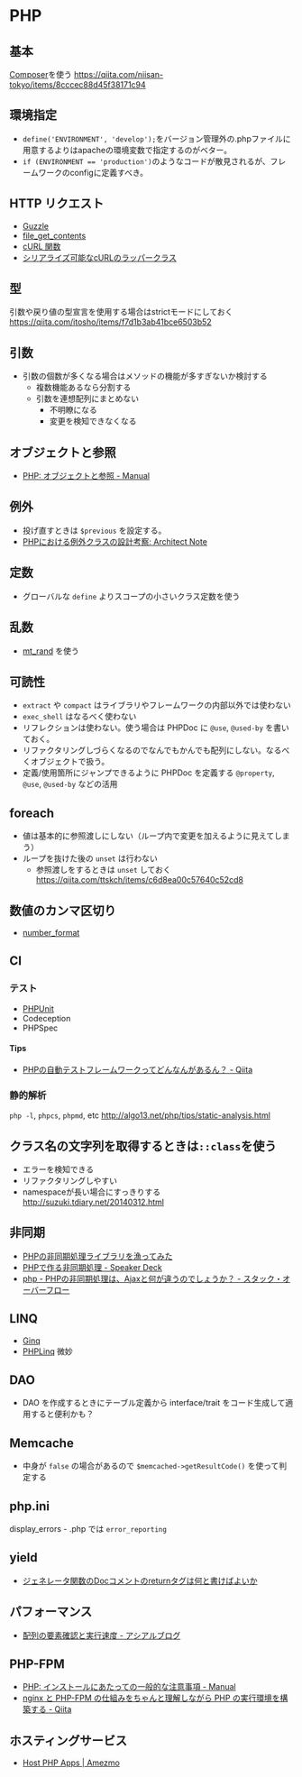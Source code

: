 # PHP

## 基本
[Composer](https://getcomposer.org/)を使う https://qiita.com/niisan-tokyo/items/8cccec88d45f38171c94

## 環境指定
* `define('ENVIRONMENT', 'develop');`をバージョン管理外の.phpファイルに用意するよりはapacheの環境変数で指定するのがベター。
* `if (ENVIRONMENT == 'production')`のようなコードが散見されるが、フレームワークのconfigに定義すべき。

## HTTP リクエスト
* [Guzzle](https://github.com/guzzle/guzzle)
* [file_get_contents](https://www.php.net/manual/ja/function.file-get-contents.php)
* [cURL 関数](https://www.php.net/manual/ja/ref.curl.php)
* [シリアライズ可能なcURLのラッパークラス](https://qiita.com/mpyw/items/c65fb4ec4cef80909a47)

## 型
引数や戻り値の型宣言を使用する場合はstrictモードにしておく https://qiita.com/itosho/items/f7d1b3ab41bce6503b52

## 引数
* 引数の個数が多くなる場合はメソッドの機能が多すぎないか検討する
  * 複数機能あるなら分割する
  * 引数を連想配列にまとめない
    * 不明瞭になる
    * 変更を検知できなくなる

## オブジェクトと参照
* [PHP: オブジェクトと参照 - Manual](https://www.php.net/manual/ja/language.oop5.references.php)

## 例外
* 投げ直すときは `$previous` を設定する。
* [PHPにおける例外クラスの設計考察: Architect Note](http://blog.tojiru.net/article/455279557.html)

## 定数
* グローバルな `define` よりスコープの小さいクラス定数を使う

## 乱数
* [mt_rand](http://php.net/manual/ja/migration71.incompatible.php#migration71.incompatible.fixes-to-mt_rand-algorithm) を使う

## 可読性
* `extract` や `compact` はライブラリやフレームワークの内部以外では使わない
* `exec_shell` はなるべく使わない
* リフレクションは使わない。使う場合は PHPDoc に `@use`, `@used-by` を書いておく。
* リファクタリングしづらくなるのでなんでもかんでも配列にしない。なるべくオブジェクトで扱う。
* 定義/使用箇所にジャンプできるように PHPDoc を定義する `@property`, `@use`, `@used-by` などの活用

## foreach
* 値は基本的に参照渡しにしない（ループ内で変更を加えるように見えてしまう）
* ループを抜けた後の `unset` は行わない
  * 参照渡しをするときは `unset` しておく https://qiita.com/ttskch/items/c6d8ea00c57640c52cd8

## 数値のカンマ区切り
* [number_format](http://php.net/manual/ja/function.number-format.php)

## CI
### テスト
* [PHPUnit](https://phpunit.de/)
* Codeception
* PHPSpec

#### Tips
* [PHPの自動テストフレームワークってどんなんがあるん？ - Qiita](https://qiita.com/geckothic/items/adeb3eddb4131ebff2cf)

### 静的解析
`php -l`, `phpcs`, `phpmd`, etc http://algo13.net/php/tips/static-analysis.html

## クラス名の文字列を取得するときは`::class`を使う
* エラーを検知できる
* リファクタリングしやすい
* namespaceが長い場合にすっきりする http://suzuki.tdiary.net/20140312.html

## 非同期
* [PHPの非同期処理ライブラリを漁ってみた](https://qiita.com/niisan-tokyo/items/cb717fee8066a0fa5f4f)
* [PHPで作る非同期処理 - Speaker Deck](https://speakerdeck.com/niisantokyo/phpdezuo-rufei-tong-qi-chu-li)
* [php - PHPの非同期処理は、Ajaxと何が違うのでしょうか？ - スタック・オーバーフロー](https://ja.stackoverflow.com/questions/30724/php%E3%81%AE%E9%9D%9E%E5%90%8C%E6%9C%9F%E5%87%A6%E7%90%86%E3%81%AF-ajax%E3%81%A8%E4%BD%95%E3%81%8C%E9%81%95%E3%81%86%E3%81%AE%E3%81%A7%E3%81%97%E3%82%87%E3%81%86%E3%81%8B)

## LINQ
* [Ginq](https://qiita.com/rana_kualu/items/2022739d8559272640bc)
* [PHPLinq](https://qiita.com/rana_kualu/items/5f358536b2b7d269a96a) 微妙

## DAO
* DAO を作成するときにテーブル定義から interface/trait をコード生成して適用すると便利かも？

## Memcache
* 中身が `false` の場合があるので `$memcached->getResultCode()` を使って判定する

## php.ini
display_errors - .php では `error_reporting`

## yield
- [ジェネレータ関数のDocコメントのreturnタグは何と書けばよいか](https://qiita.com/nyoro_712/items/6ad2b8c41a24ee2475f2)

## パフォーマンス
- [配列の要素確認と実行速度 - アシアルブログ](https://blog.asial.co.jp/760)

## PHP-FPM
- [PHP: インストールにあたっての一般的な注意事項 - Manual](https://www.php.net/manual/ja/install.general.php)
- [nginx と PHP-FPM の仕組みをちゃんと理解しながら PHP の実行環境を構築する - Qiita](https://qiita.com/kotarella1110/items/634f6fafeb33ae0f51dc)

## ホスティングサービス
- [Host PHP Apps | Amezmo](https://www.amezmo.com/)
